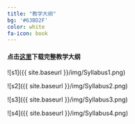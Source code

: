 ```yaml
---
title: "教学大纲"
bg: '#63BD2F'
color: white
fa-icon: book
---
```


#### 点击[这里](http://1drv.ms/17Y1jb6)下载完整教学大纲

![s1]({{ site.baseurl }}/img/Syllabus1.png)

![s2]({{ site.baseurl }}/img/Syllabus2.png)

![s3]({{ site.baseurl }}/img/Syllabus3.png)

![s4]({{ site.baseurl }}/img/Syllabus4.png)
